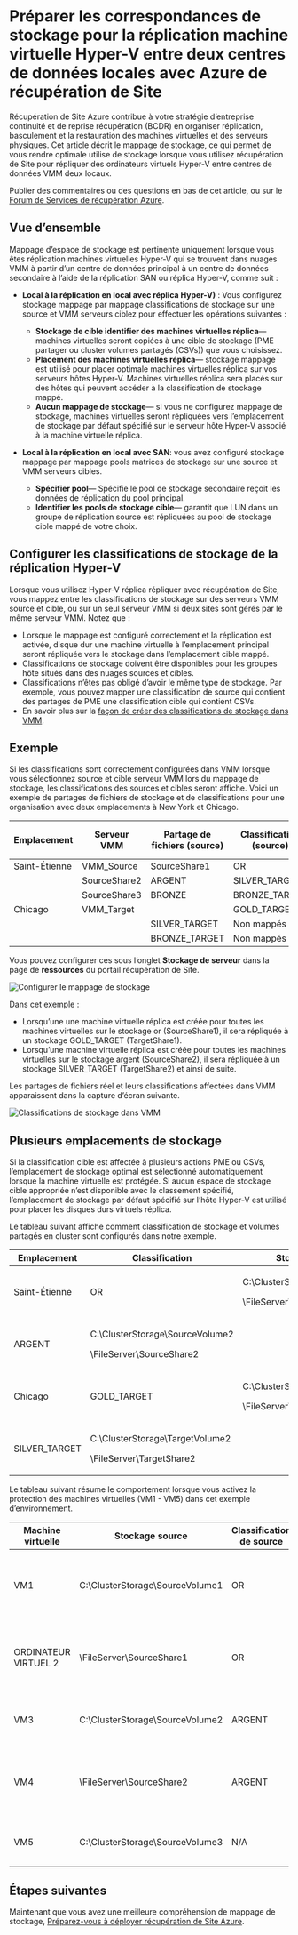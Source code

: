 <properties
    pageTitle="Mapper stockage dans Azure Site récupération pour la réplication de machine virtuelle Hyper-V entre centres de données locale | Microsoft Azure"
    description="Préparer les correspondances de stockage pour la réplication machine virtuelle Hyper-V entre deux centres de données locales avec Azure Site récupération."
    services="site-recovery"
    documentationCenter=""
    authors="rayne-wiselman"
    manager="jwhit"
    editor=""/>

<tags
    ms.service="site-recovery"
    ms.devlang="na"
    ms.topic="article"
    ms.tgt_pltfrm="na"
    ms.workload="storage-backup-recovery"
    ms.date="07/06/2016"
    ms.author="raynew"/>


# <a name="prepare-storage-mapping-for-hyper-v-virtual-machine-replication-between-two-on-premises-datacenters-with-azure-site-recovery"></a>Préparer les correspondances de stockage pour la réplication machine virtuelle Hyper-V entre deux centres de données locales avec Azure de récupération de Site


Récupération de Site Azure contribue à votre stratégie d’entreprise continuité et de reprise récupération (BCDR) en organiser réplication, basculement et la restauration des machines virtuelles et des serveurs physiques. Cet article décrit le mappage de stockage, ce qui permet de vous rendre optimale utilise de stockage lorsque vous utilisez récupération de Site pour répliquer des ordinateurs virtuels Hyper-V entre centres de données VMM deux locaux.

Publier des commentaires ou des questions en bas de cet article, ou sur le [Forum de Services de récupération Azure](https://social.msdn.microsoft.com/forums/azure/home?forum=hypervrecovmgr).

## <a name="overview"></a>Vue d’ensemble

Mappage d’espace de stockage est pertinente uniquement lorsque vous êtes réplication machines virtuelles Hyper-V qui se trouvent dans nuages VMM à partir d’un centre de données principal à un centre de données secondaire à l’aide de la réplication SAN ou réplica Hyper-V, comme suit :


- **Local à la réplication en local avec réplica Hyper-V)** : Vous configurez stockage mappage par mappage classifications de stockage sur une source et VMM serveurs ciblez pour effectuer les opérations suivantes :

    - **Stockage de cible identifier des machines virtuelles réplica**— machines virtuelles seront copiées à une cible de stockage (PME partager ou cluster volumes partagés (CSVs)) que vous choisissez.
    - **Placement des machines virtuelles réplica**— stockage mappage est utilisé pour placer optimale machines virtuelles réplica sur vos serveurs hôtes Hyper-V. Machines virtuelles réplica sera placés sur des hôtes qui peuvent accéder à la classification de stockage mappé.
    - **Aucun mappage de stockage**— si vous ne configurez mappage de stockage, machines virtuelles seront répliquées vers l’emplacement de stockage par défaut spécifié sur le serveur hôte Hyper-V associé à la machine virtuelle réplica.

- **Local à la réplication en local avec SAN**: vous avez configuré stockage mappage par mappage pools matrices de stockage sur une source et VMM serveurs cibles.
    - **Spécifier pool**— Spécifie le pool de stockage secondaire reçoit les données de réplication du pool principal.
    - **Identifier les pools de stockage cible**— garantit que LUN dans un groupe de réplication source est répliquées au pool de stockage cible mappé de votre choix.

## <a name="set-up-storage-classifications-for-hyper-v-replication"></a>Configurer les classifications de stockage de la réplication Hyper-V

Lorsque vous utilisez Hyper-V réplica répliquer avec récupération de Site, vous mappez entre les classifications de stockage sur des serveurs VMM source et cible, ou sur un seul serveur VMM si deux sites sont gérés par le même serveur VMM. Notez que :

- Lorsque le mappage est configuré correctement et la réplication est activée, disque dur une machine virtuelle à l’emplacement principal seront répliquée vers le stockage dans l’emplacement cible mappé.
- Classifications de stockage doivent être disponibles pour les groupes hôte situés dans des nuages sources et cibles.
- Classifications n’êtes pas obligé d’avoir le même type de stockage. Par exemple, vous pouvez mapper une classification de source qui contient des partages de PME une classification cible qui contient CSVs.
- En savoir plus sur la [façon de créer des classifications de stockage dans VMM](https://technet.microsoft.com/library/gg610685.aspx).

## <a name="example"></a>Exemple

Si les classifications sont correctement configurées dans VMM lorsque vous sélectionnez source et cible serveur VMM lors du mappage de stockage, les classifications des sources et cibles seront affiche. Voici un exemple de partages de fichiers de stockage et de classifications pour une organisation avec deux emplacements à New York et Chicago.

**Emplacement** | **Serveur VMM** | **Partage de fichiers (source)** | **Classification (source)** | **Mappées** | **Partage de fichiers (cible)**
---|---|--- |---|---|---
Saint-Étienne | VMM_Source| SourceShare1 | OR | GOLD_TARGET | TargetShare1
 |  | SourceShare2 | ARGENT | SILVER_TARGET | TargetShare2
 | | SourceShare3 | BRONZE | BRONZE_TARGET | TargetShare3
Chicago | VMM_Target |  | GOLD_TARGET | Non mappés |
| | | SILVER_TARGET | Non mappés |
 | | | BRONZE_TARGET | Non mappés

Vous pouvez configurer ces sous l’onglet **Stockage de serveur** dans la page de **ressources** du portail récupération de Site.

![Configurer le mappage de stockage](./media/site-recovery-storage-mapping/storage-mapping1.png)

Dans cet exemple :
- Lorsqu’une une machine virtuelle réplica est créée pour toutes les machines virtuelles sur le stockage or (SourceShare1), il sera répliquée à un stockage GOLD_TARGET (TargetShare1).
- Lorsqu’une machine virtuelle réplica est créée pour toutes les machines virtuelles sur le stockage argent (SourceShare2), il sera répliquée à un stockage SILVER_TARGET (TargetShare2) et ainsi de suite.

Les partages de fichiers réel et leurs classifications affectées dans VMM apparaissent dans la capture d’écran suivante.

![Classifications de stockage dans VMM](./media/site-recovery-storage-mapping/storage-mapping2.png)

## <a name="multiple-storage-locations"></a>Plusieurs emplacements de stockage

Si la classification cible est affectée à plusieurs actions PME ou CSVs, l’emplacement de stockage optimal est sélectionné automatiquement lorsque la machine virtuelle est protégée. Si aucun espace de stockage cible appropriée n’est disponible avec le classement spécifié, l’emplacement de stockage par défaut spécifié sur l’hôte Hyper-V est utilisé pour placer les disques durs virtuels réplica.

Le tableau suivant affiche comment classification de stockage et volumes partagés en cluster sont configurés dans notre exemple.

**Emplacement** | **Classification** | **Stockage associé**
---|---|---
Saint-Étienne | OR | <p>C:\ClusterStorage\SourceVolume1</p><p>\\FileServer\SourceShare1</p>
 | ARGENT | <p>C:\ClusterStorage\SourceVolume2</p><p>\\FileServer\SourceShare2</p>
Chicago | GOLD_TARGET | <p>C:\ClusterStorage\TargetVolume1</p><p>\\FileServer\TargetShare1</p>
 | SILVER_TARGET| <p>C:\ClusterStorage\TargetVolume2</p><p>\\FileServer\TargetShare2</p>

Le tableau suivant résume le comportement lorsque vous activez la protection des machines virtuelles (VM1 - VM5) dans cet exemple d’environnement.

**Machine virtuelle** | **Stockage source** | **Classification de source** | **Stockage cibles mappés**
---|---|---|---
VM1 | C:\ClusterStorage\SourceVolume1 | OR | <p>C:\ClusterStorage\SourceVolume1</p><p>\\\FileServer\SourceShare1</p><p>Les deux GOLD_TARGET</p>
ORDINATEUR VIRTUEL 2 | \\FileServer\SourceShare1 | OR | <p>C:\ClusterStorage\SourceVolume1</p><p>\\FileServer\SourceShare1</p> <p>Les deux GOLD_TARGET</p>
VM3 | C:\ClusterStorage\SourceVolume2 | ARGENT | <p>C:\ClusterStorage\SourceVolume2</p><p>\FileServer\SourceShare2</p>
VM4 | \FileServer\SourceShare2 | ARGENT |<p>C:\ClusterStorage\SourceVolume2</p><p>\\FileServer\SourceShare2</p><p>Les deux SILVER_TARGET</p>
VM5 | C:\ClusterStorage\SourceVolume3 | N/A | Aucun mappage, pour l’emplacement de stockage par défaut de l’hôte Hyper-V est utilisé

## <a name="next-steps"></a>Étapes suivantes

Maintenant que vous avez une meilleure compréhension de mappage de stockage, [Préparez-vous à déployer récupération de Site Azure](site-recovery-best-practices.md).
